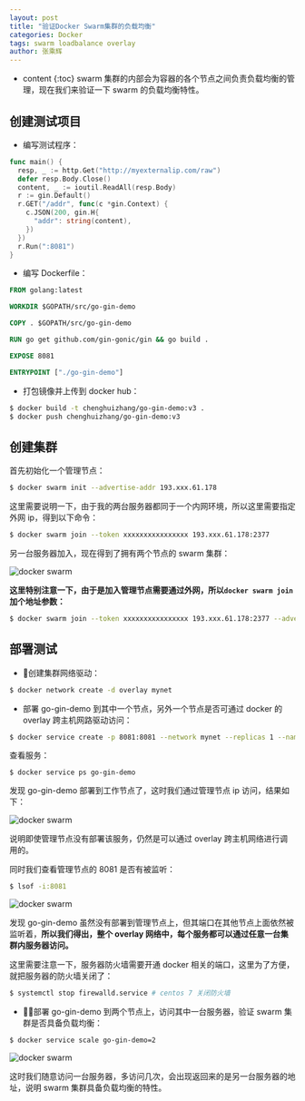 ```yaml
---
layout: post
title: "验证Docker Swarm集群的负载均衡"
categories: Docker
tags: swarm loadbalance overlay
author: 张乘辉
---
```


* content
{:toc}
swarm 集群的内部会为容器的各个节点之间负责负载均衡的管理，现在我们来验证一下 swarm 的负载均衡特性。









## 创建测试项目

- 编写测试程序：

```go
func main() {
  resp, _ := http.Get("http://myexternalip.com/raw")
  defer resp.Body.Close()
  content, _ := ioutil.ReadAll(resp.Body)
  r := gin.Default()
  r.GET("/addr", func(c *gin.Context) {
    c.JSON(200, gin.H{
      "addr": string(content),
    })
  })
  r.Run(":8081")
}
```

- 编写 Dockerfile：

```dockerfile
FROM golang:latest

WORKDIR $GOPATH/src/go-gin-demo

COPY . $GOPATH/src/go-gin-demo

RUN go get github.com/gin-gonic/gin && go build .

EXPOSE 8081

ENTRYPOINT ["./go-gin-demo"]

```

- 打包镜像并上传到 docker hub：

```bash
$ docker build -t chenghuizhang/go-gin-demo:v3 .
$ docker push chenghuizhang/go-gin-demo:v3
```





## 创建集群

首先初始化一个管理节点：

```bash
$ docker swarm init --advertise-addr 193.xxx.61.178
```

这里需要说明一下，由于我的两台服务器都同于一个内网环境，所以这里需要指定外网 ip，得到以下命令：

```bash
$ docker swarm join --token xxxxxxxxxxxxxxxx 193.xxx.61.178:2377
```

另一台服务器加入，现在得到了拥有两个节点的 swarm 集群：

![docker swarm](https://raw.githubusercontent.com/objcoding/md-picture/master/img/swarm9.png)

**这里特别注意一下，由于是加入管理节点需要通过外网，所以`docker swarm join`加个地址参数：**

```bash
$ docker swarm join --token xxxxxxxxxxxxxxxx 193.xxx.61.178:2377 --advertise-addr 111.xxx.254.127
```





## 部署测试

- 创建集群网络驱动：

```bash
$ docker network create -d overlay mynet
```

- 部署 go-gin-demo 到其中一个节点，另外一个节点是否可通过 docker 的 overlay 跨主机网路驱动访问：

```bash
$ docker service create -p 8081:8081 --network mynet --replicas 1 --name go-gin-demo chenghuizhang/go-gin-demo:v3
```

查看服务：

```
$ docker service ps go-gin-demo 
```

发现 go-gin-demo 部署到工作节点了，这时我们通过管理节点 ip 访问，结果如下：

![docker swarm](https://raw.githubusercontent.com/objcoding/md-picture/master/img/swarm10.png)

说明即使管理节点没有部署该服务，仍然是可以通过 overlay 跨主机网络进行调用的。

同时我们查看管理节点的 8081 是否有被监听：

```bash
$ lsof -i:8081
```

![docker swarm](https://raw.githubusercontent.com/objcoding/md-picture/master/img/d_network8.png)

发现 go-gin-demo 虽然没有部署到管理节点上，但其端口在其他节点上面依然被监听着，**所以我们得出，整个 overlay 网络中，每个服务都可以通过任意一台集群内服务器访问。**

这里需要注意一下，服务器防火墙需要开通 docker 相关的端口，这里为了方便，就把服务器的防火墙关闭了：

```bash
$ systemctl stop firewalld.service # centos 7 关闭防火墙
```

- 部署 go-gin-demo 到两个节点上，访问其中一台服务器，验证 swarm 集群是否具备负载均衡：

```bash
$ docker service scale go-gin-demo=2
```
![docker swarm](https://raw.githubusercontent.com/objcoding/md-picture/master/img/d_network7.png)

这时我们随意访问一台服务器，多访问几次，会出现返回来的是另一台服务器的地址，说明 swarm 集群具备负载均衡的特性。
